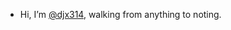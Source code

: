 - Hi, I’m [@djx314](https://github.com/djx271), walking from anything to noting.

<!---
djx314/djx314 is a ✨ special ✨ repository because its `README.md` (this file) appears on your GitHub profile.
You can click the Preview link to take a look at your changes.
--->
